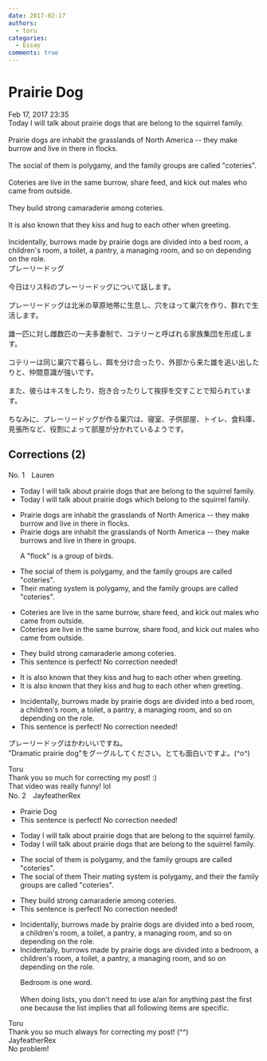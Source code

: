 ```yaml
---
date: 2017-02-17
authors:
  - toru
categories:
  - Essay
comments: true
---
```


# Prairie Dog
<div class="date">Feb 17, 2017 23:35</div>
<div id="post"><div id="body_show_ori">
Today I will talk about prairie dogs that are belong to the squirrel family.<br/><br/>Prairie dogs are inhabit the grasslands of North America -- they make burrow and live in there in flocks.<br/><br/>The social of them is polygamy, and the family groups are called "coteries".<br/><br/>Coteries are live in the same burrow, share feed, and kick out males who came from outside.<br/><br/>They build strong camaraderie among coteries.<br/><br/>It is also known that they kiss and hug to each other when greeting.<br/><br/>Incidentally, burrows made by prairie dogs are divided into a bed room, a children's room, a toilet, a pantry, a managing room, and so on depending on the role.
</div></div>

<!-- more -->

<div id="post_ja"><div id="body_show_mo">
プレーリードッグ<br/><br/>今日はリス科のプレーリードッグについて話します。<br/><br/>プレーリードッグは北米の草原地帯に生息し、穴をほって巣穴を作り、群れで生活します。<br/><br/>雄一匹に対し雌数匹の一夫多妻制で、コテリーと呼ばれる家族集団を形成します。<br/><br/>コテリーは同じ巣穴で暮らし、餌を分け合ったり、外部から来た雄を追い出したりと、仲間意識が強いです。<br/><br/>また、彼らはキスをしたり、抱き合ったりして挨拶を交すことで知られています。<br/><br/>ちなみに、プレーリードッグが作る巣穴は、寝室、子供部屋、トイレ、食料庫、見張所など、役割によって部屋が分かれているようです。
</div></div>

## Corrections (2)
<div id="block"><div class="first_name"> No. 1　<span class="just_name">Lauren</span></div><div id="block2">
<ul class="correction_field">
<li class="incorrect">Today I will talk about prairie dogs that are belong to the squirrel family.</li>
<li class="corrected correct">
Today I will talk about prairie dogs <span class="f_blue">which</span> belong to the squirrel family.
</li>
</ul>
<ul class="correction_field">
<li class="incorrect">Prairie dogs are inhabit the grasslands of North America -- they make burrow and live in there in flocks.</li>
<li class="corrected correct">
Prairie dogs <span class="f_red"><span class="sline">are</span></span> inhabit the grasslands of North America -- they make burrow<span class="f_blue">s</span> and live <span class="f_red"><span class="sline">in</span></span> there in <span class="f_blue">groups</span>.
<p class="correction_comment">A "flock" is a group of birds.</p>
</li>
</ul>
<ul class="correction_field">
<li class="incorrect">The social of them is polygamy, and the family groups are called "coteries".</li>
<li class="corrected correct">
<span class="f_blue">Their mating system</span> is polygamy, and the family groups are called "coteries".
</li>
</ul>
<ul class="correction_field">
<li class="incorrect">Coteries are live in the same burrow, share feed, and kick out males who came from outside.</li>
<li class="corrected correct">
Coteries <span class="sline"><span class="f_red">are</span></span> live in the same burrow, share <span class="f_blue">food</span>, and kick out males who came from outside.
</li>
</ul>
<ul class="correction_field">
<li class="incorrect">They build strong camaraderie among coteries.</li>
<li class="corrected perfect">This sentence is perfect! No correction needed!</li>
</ul>
<ul class="correction_field">
<li class="incorrect">It is also known that they kiss and hug to each other when greeting.</li>
<li class="corrected correct">
It is also known that they kiss and hug <span class="sline"><span class="f_red">to</span></span> each other when greeting.
</li>
</ul>
<ul class="correction_field">
<li class="incorrect">Incidentally, burrows made by prairie dogs are divided into a bed room, a children's room, a toilet, a pantry, a managing room, and so on depending on the role.</li>
<li class="corrected perfect">This sentence is perfect! No correction needed!</li>
</ul>
<p class="comment_small">
 プレーリードッグはかわいいですね。
 <br/>
 ”Dramatic prairie dog"をグーグルしてください。とても面白いですよ。(^o^)
</p>

</div><div class="name"><span class="just_name">Toru</span><br>
Thank you so much for correcting my post! :)<br/>That video was really funny! lol
</div>
</div>
<div id="block"><div class="first_name"> No. 2　<span class="just_name">JayfeatherRex</span></div><div id="block2">
<ul class="correction_field">
<li class="incorrect">Prairie Dog</li>
<li class="corrected perfect">This sentence is perfect! No correction needed!</li>
</ul>
<ul class="correction_field">
<li class="incorrect">Today I will talk about prairie dogs that are belong to the squirrel family.</li>
<li class="corrected correct">
Today I will talk about prairie dogs that <span class="sline">are </span>belong to the squirrel family.
</li>
</ul>
<ul class="correction_field">
<li class="incorrect">The social of them is polygamy, and the family groups are called "coteries".</li>
<li class="corrected correct">
<span class="sline">The social of them </span><span class="f_red">Their mating system </span>is polygamy, and <span class="f_red">their </span><span class="sline">the </span>family groups are called "coteries".
</li>
</ul>
<ul class="correction_field">
<li class="incorrect">They build strong camaraderie among coteries.</li>
<li class="corrected perfect">This sentence is perfect! No correction needed!</li>
</ul>
<ul class="correction_field">
<li class="incorrect">Incidentally, burrows made by prairie dogs are divided into a bed room, a children's room, a toilet, a pantry, a managing room, and so on depending on the role.</li>
<li class="corrected correct">
Incidentally, burrows made by prairie dogs are divided into a <span class="f_blue">bedroom</span>, <span class="sline">a </span>children's room, <span class="sline">a</span> toilet, <span class="sline">a </span>pantry, <span class="sline">a </span>managing room, and so on depending on the role.
<p class="correction_comment">Bedroom is one word.<br/><br/>When doing lists, you don't need to use a/an for anything past the first one because the list implies that all following items are specific.</p>
</li>
</ul>
</div><div class="name"><span class="just_name">Toru</span><br>
Thank you so much always for correcting my post! (^^)
</div>
<div class="name"><span class="just_name">JayfeatherRex</span><br>
No problem!
</div>
</div>
